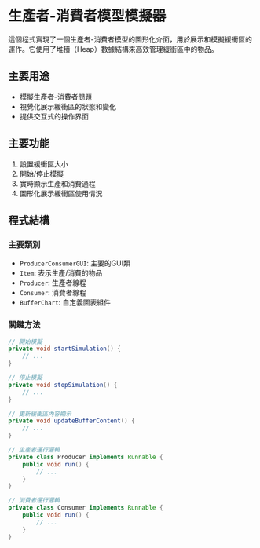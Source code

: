 # 生產者-消費者模型模擬器

這個程式實現了一個生產者-消費者模型的圖形化介面，用於展示和模擬緩衝區的運作。它使用了堆積（Heap）數據結構來高效管理緩衝區中的物品。

## 主要用途

- 模擬生產者-消費者問題
- 視覺化展示緩衝區的狀態和變化
- 提供交互式的操作界面

## 主要功能

1. 設置緩衝區大小
2. 開始/停止模擬
3. 實時顯示生產和消費過程
4. 圖形化展示緩衝區使用情況

## 程式結構

### 主要類別

- `ProducerConsumerGUI`: 主要的GUI類
- `Item`: 表示生產/消費的物品
- `Producer`: 生產者線程
- `Consumer`: 消費者線程
- `BufferChart`: 自定義圖表組件

### 關鍵方法

```java
// 開始模擬
private void startSimulation() {
    // ...
}

// 停止模擬
private void stopSimulation() {
    // ...
}

// 更新緩衝區內容顯示
private void updateBufferContent() {
    // ...
}

// 生產者運行邏輯
private class Producer implements Runnable {
    public void run() {
        // ...
    }
}

// 消費者運行邏輯
private class Consumer implements Runnable {
    public void run() {
        // ...
    }
}
